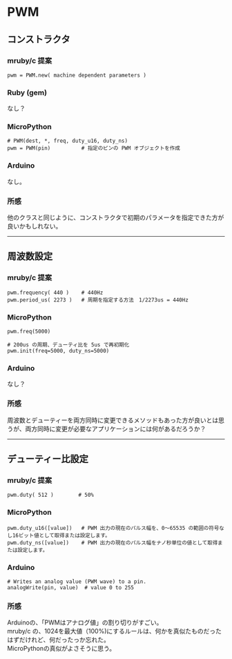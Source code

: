 # PWM

## コンストラクタ

### mruby/c 提案
```
pwm = PWM.new( machine dependent parameters )
```

### Ruby (gem)
なし？

### MicroPython
```
# PWM(dest, *, freq, duty_u16, duty_ns)
pwm = PWM(pin)          # 指定のピンの PWM オブジェクトを作成
```

### Arduino  
なし。

### 所感
他のクラスと同じように、コンストラクタで初期のパラメータを指定できた方が良いかもしれない。


--------------------------------------------------------------------------------
## 周波数設定

### mruby/c 提案
```
pwm.frequency( 440 )    # 440Hz
pwm.period_us( 2273 )   # 周期を指定する方法　1/2273us = 440Hz
```

### MicroPython
```
pwm.freq(5000)

# 200us の周期、デューティ比を 5us で再初期化
pwm.init(freq=5000, duty_ns=5000)
```

### Arduino
なし？

### 所感
周波数とデューティーを両方同時に変更できるメソッドもあった方が良いとは思うが、両方同時に変更が必要なアプリケーションには何があるだろうか？  


--------------------------------------------------------------------------------
## デューティー比設定

### mruby/c 提案
```
pwm.duty( 512 )        # 50%
```

### MicroPython
```
pwm.duty_u16([value])   # PWM 出力の現在のパルス幅を、0〜65535 の範囲の符号なし16ビット値として取得または設定します。
pwm.duty_ns([value])    # PWM 出力の現在のパルス幅をナノ秒単位の値として取得または設定します。
```

### Arduino
```
# Writes an analog value (PWM wave) to a pin.
analogWrite(pin, value)  # value 0 to 255
```

### 所感
Arduinoの、「PWMはアナログ値」の割り切りがすごい。  
mruby/c の、1024を最大値（100%)にするルールは、何かを真似たものだったはずだけれど、何だったっか忘れた。  
MicroPythonの真似がよさそうに思う。  


